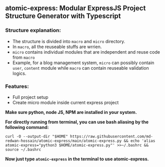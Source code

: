 ## atomic-express: Modular ExpressJS Project Structure Generator with Typescript

### Structure explanation:

- The structure is divided into `macro` and `micro` directory.
- In `macro`, all the reuseable stuffs are wrrien.
- `micro` contains individual modules that are independent and reuse code from `macro`
- Example, for a blog management system, `micro` can possibly contain `user`, `content` module while `macro` can contain reuseable validation logics.


### Features:
- Full project setup
- Create micro module inside current express project


**Make sure python, node JS, NPM are installed in your system.**

**For directly running from terminal, you can use bash aliasing by the following command:**
<br>

`curl -O --output-dir "$HOME" https://raw.githubusercontent.com/md-redwan-hossain/atomic-express/main/atomic-express.py && echo 'alias atomic-express="python3 $HOME/atomic-express.py"' >>~/.bashrc && source ~/.bashrc`

**Now just type `atomic-express` in the terminal to use atomic-express.**


